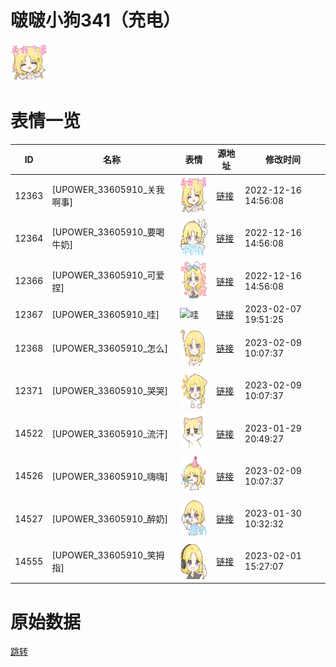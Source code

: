 # 啵啵小狗341（充电）

<img src="./cover.png" height="60" alt="cover" />

# 表情一览

|ID|名称|表情|源地址|修改时间|
|----|----|----|----|----|
|12363|[UPOWER_33605910_关我啊事]|<img src="./pic/012363_%5BUPOWER_33605910_关我啊事%5D.png" height="60" alt="关我啊事"/>|[链接](https://i0.hdslb.com/bfs/garb/421bc9153bb5721838ffe788819cf1e25a86d91a.png)|2022-12-16 14:56:08|
|12364|[UPOWER_33605910_要喝牛奶]|<img src="./pic/012364_%5BUPOWER_33605910_要喝牛奶%5D.png" height="60" alt="要喝牛奶"/>|[链接](https://i0.hdslb.com/bfs/garb/2b2ab3850c026c8d7ff359e6695eaca15d8f2ae2.png)|2022-12-16 14:56:08|
|12366|[UPOWER_33605910_可爱捏]|<img src="./pic/012366_%5BUPOWER_33605910_可爱捏%5D.png" height="60" alt="可爱捏"/>|[链接](https://i0.hdslb.com/bfs/garb/c3bae6e18a8f18c8bf6ba05f78ce914f89f9d92b.png)|2022-12-16 14:56:08|
|12367|[UPOWER_33605910_哇]|<img src="./pic/012367_%5BUPOWER_33605910_哇%5D.png" height="60" alt="哇"/>|[链接](https://i0.hdslb.com/bfs/garb/12ba263782cbc964d5254ce65fa6edcaf5c9838e.png)|2023-02-07 19:51:25|
|12368|[UPOWER_33605910_怎么]|<img src="./pic/012368_%5BUPOWER_33605910_怎么%5D.png" height="60" alt="怎么"/>|[链接](https://i0.hdslb.com/bfs/garb/79139f43a755a362fd4e2757ac8235ad44f03c09.png)|2023-02-09 10:07:37|
|12371|[UPOWER_33605910_哭哭]|<img src="./pic/012371_%5BUPOWER_33605910_哭哭%5D.png" height="60" alt="哭哭"/>|[链接](https://i0.hdslb.com/bfs/garb/cc0f7574049fd7d26208728f8857299375c59d89.png)|2023-02-09 10:07:37|
|14522|[UPOWER_33605910_流汗]|<img src="./pic/014522_%5BUPOWER_33605910_流汗%5D.png" height="60" alt="流汗"/>|[链接](https://i0.hdslb.com/bfs/garb/7133ddb2ce23644eac5f1b8c7dc1df60b666a5b4.png)|2023-01-29 20:49:27|
|14526|[UPOWER_33605910_嗨嗨]|<img src="./pic/014526_%5BUPOWER_33605910_嗨嗨%5D.png" height="60" alt="嗨嗨"/>|[链接](https://i0.hdslb.com/bfs/garb/20c92ec7ba2ac30a9c2abd6d4291f6cb40a5d494.png)|2023-02-09 10:07:37|
|14527|[UPOWER_33605910_醉奶]|<img src="./pic/014527_%5BUPOWER_33605910_醉奶%5D.png" height="60" alt="醉奶"/>|[链接](https://i0.hdslb.com/bfs/garb/fba865f8ff3937025f78a20f24ce252e274e17a0.png)|2023-01-30 10:32:32|
|14555|[UPOWER_33605910_笑拇指]|<img src="./pic/014555_%5BUPOWER_33605910_笑拇指%5D.png" height="60" alt="笑拇指"/>|[链接](https://i0.hdslb.com/bfs/garb/5c7eb430d1d0de52a61217b22d1673583dcd4c51.png)|2023-02-01 15:27:07|

# 原始数据

[跳转](./raw.json)


